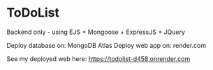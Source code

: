 # ToDoList
Backend only - using EJS + Mongoose + ExpressJS + JQuery

Deploy database on: MongoDB Atlas
Deploy web app on: render.com

See my deployed web here: https://todolist-d458.onrender.com
